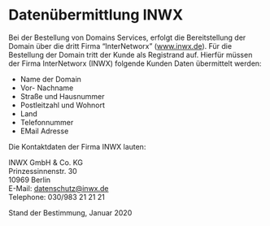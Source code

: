 # Datenübermittlung INWX

Bei der Bestellung von Domains Services, erfolgt die Bereitstellung der Domain über die dritt Firma “InterNetworx” (www.inwx.de). Für die Bestellung der Domain tritt der Kunde als Registrand auf. Hierfür müssen der Firma InterNetworx (INWX) folgende Kunden Daten übermittelt werden:

- Name der Domain
- Vor- Nachname
- Straße und Hausnummer
- Postleitzahl und Wohnort
- Land
- Telefonnummer
- EMail Adresse

Die Kontaktdaten der Firma INWX lauten:

INWX GmbH & Co. KG\
Prinzessinnenstr. 30\
10969 Berlin\
E-Mail: datenschutz@inwx.de\
Telephone: 030/983 21 21 21


Stand der Bestimmung, Januar 2020